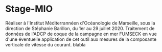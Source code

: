 # Stage-MIO

Réaliser à l'Institut Méditerrannéen d'Océanologie de Marseille, sous la direction de Stéphanie Barillon,  du 1er au 29 juillet 2020. 
Traitement de données de l'ADCP de coque de la campagne en mer FUMSECK en vue d'une éventuelle application de cet outil aux mesures de la composante verticale de vitesse du courant.
blabla


